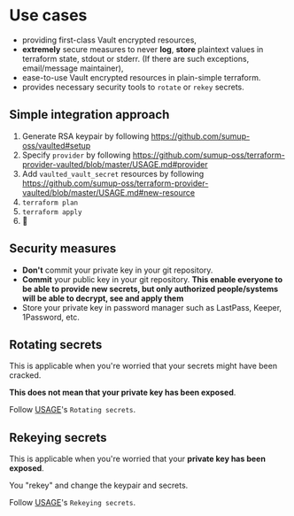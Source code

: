 # Use cases

* providing first-class Vault encrypted resources,
* **extremely** secure measures to never **log**, **store** plaintext values in terraform state, stdout or stderr. (If there are such exceptions, email/message maintainer),
* ease-to-use Vault encrypted resources in plain-simple terraform.
* provides necessary security tools to `rotate` or `rekey` secrets.

## Simple integration approach

1. Generate RSA keypair by following https://github.com/sumup-oss/vaulted#setup
1. Specify `provider` by following https://github.com/sumup-oss/terraform-provider-vaulted/blob/master/USAGE.md#provider
1. Add `vaulted_vault_secret` resources by following https://github.com/sumup-oss/terraform-provider-vaulted/blob/master/USAGE.md#new-resource
1. `terraform plan`
1. `terraform apply`
1. :tada:

## Security measures

* **Don't** commit your private key in your git repository.
* **Commit** your public key in your git repository. **This enable everyone to be able to provide new secrets, but only authorized people/systems will be able to decrypt, see and apply them**
* Store your private key in password manager such as LastPass, Keeper, 1Password, etc.

## Rotating secrets

This is applicable when you're worried that your secrets might have been cracked.

**This does not mean that your private key has been exposed**.

Follow [USAGE](./USAGE.md)'s `Rotating secrets`.

## Rekeying secrets

This is applicable when you're worried that your **private key has been exposed**.

You "rekey" and change the keypair and secrets.

Follow [USAGE](./USAGE.md)'s `Rekeying secrets`.

